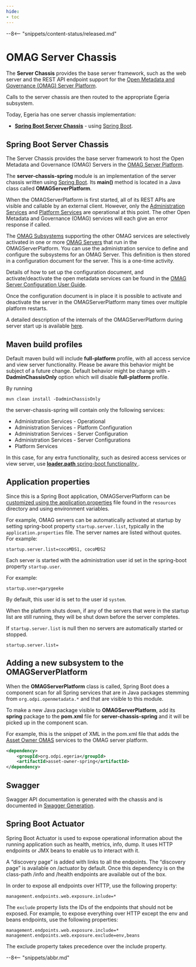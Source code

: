 ```yaml
---
hide:
- toc
---
```


<!-- SPDX-License-Identifier: CC-BY-4.0 -->
<!-- Copyright Contributors to the ODPi Egeria project 2020. -->

--8<-- "snippets/content-status/released.md"

# OMAG Server Chassis

The **Server Chassis** provides the base server framework, such as the web server and
the REST API endpoint support for the
[Open Metadata and Governance (OMAG) Server Platform](https://egeria.odpi.org/open-metadata-publication/website/omag-server). 


Calls to the server chassis
are then routed to the appropriate Egeria subsystem.

Today, Egeria has one server chassis implementation:

- **[Spring Boot Server Chassis](#spring-boot-server-chassis)** - using [Spring Boot](https://spring.io/projects/spring-boot).

## Spring Boot Server Chassis

The Server Chassis
provides the base server framework to host the Open Metadata
and Governance (OMAG) Servers in the
[OMAG Server Platform](/concepts/omag-server).  

The **server-chassis-spring** module is an implementation of the
server chassis written using [Spring Boot](/guides/contributor/runtime/#spring).
Its **main()** method is located in a Java class called **OMAGServerPlatform**.

When the OMAGServerPlatform is first started, all of its REST APIs
are visible and callable by an external client.
However, only the [Administration Services](/services/admin-services/overview) 
and [Platform Services](/services/platform-services) are operational at this point.
The other Open Metadata and Governance (OMAG) services will each give an error response if called.

The [OMAG Subsystems](/concepts/omag-subsystem)
supporting the other OMAG services are selectively activated in one or more
[OMAG Servers](/concepts/omag-server) that run
in the OMAGServerPlatform.
You can use the administration service to define and configure the subsystems for an OMAG Server.
This definition is then stored in a configuration document for the server.  This is a one-time activity.

Details of how to set up the configuration document, and activate/deactivate
the open metadata services can be found in the 
[OMAG Server Configuration User Guide](/guides/admin).

Once the configuration document is in place it is possible to activate and deactivate the
server in the OMAGServerPlatform many times over multiple platform restarts.

A detailed description of the internals of the OMAGServerPlatform during server start up
is available [here](/concepts/omag-server-platform).

## Maven build profiles
Default maven build will include **full-platform** profile, with all access service 
and view server functionality. Please be aware this behavior might be subject of a future change.
Default behavior might be change with **-DadminChassisOnly** option which will disable **full-platform** profile.

By running 
```
mvn clean install -DadminChassisOnly
```
 the server-chassis-spring will contain only the following services:
 * Administration Services - Operational
 * Administration Services - Platform Configuration
 * Administration Services - Server Configuration
 * Administration Services - Server Configurations
 * Platform Services
 
 In this case, for any extra functionality, such as desired access services or view server, 
 use [ **loader.path** spring-boot functionality ](https://docs.spring.io/spring-boot/docs/current/reference/html/appendix-executable-jar-format.html#executable-jar-property-launcher-features).
 
 
## Application properties

Since this is a Spring Boot application, OMAGServerPlatform can be
[customized using the application.properties](https://docs.spring.io/spring-boot/docs/current/reference/html/common-application-properties.html)
file found in the `resources` directory and using environment variables.

For example, OMAG servers can be automatically activated at startup 
by setting spring-boot property `startup.server.list`, typically in the `application.properties` file.
The server names are listed without quotes.
For example:
```
startup.server.list=cocoMDS1, cocoMDS2
```
Each server is started with the administration user id set in the spring-boot property `startup.user`.

For example:
```
startup.user=garygeeke
```
By default, this user id is set to the user id `system`.

When the platform shuts down, if any of the servers that were in the startup list are still running,
they will be shut down before the server completes.

If `startup.server.list` is null then no servers are automatically started or stopped.
```
startup.server.list=
```

## Adding a new subsystem to the OMAGServerPlatform

When the **OMAGServerPlatform** class is called, Spring Boot does a component scan for all Spring
services that are in Java packages stemming from `org.odpi.openmetadata.*`
and that are visible to this module.

To make a new Java package visible to **OMAGServerPlatform**, add its **spring** package
to the **pom.xml** file for **server-chassis-spring** and it will be picked up in the component scan.

For example, this is the snippet of XML in the pom.xml file that adds the
[Asset Owner OMAS](/services/omas/asset-owner/overview) services
to the OMAG server platform.

```xml
<dependency>
    <groupId>org.odpi.egeria</groupId>
    <artifactId>asset-owner-spring</artifactId>
</dependency>
```

## Swagger

Swagger API documentation is generated with the chassis and is documented in [Swagger Generation](https://github.com/odpi/egeria/blob/master/open-metadata-implementation/server-chassis/server-chassis-spring/SwaggerGeneration.md).

## Spring Boot Actuator

Spring Boot Actuator is used to expose operational information about the running application such as health, metrics, info, dump. 
It uses HTTP endpoints or JMX beans to enable us to interact with it. 

A “discovery page” is added with links to all the endpoints. The “discovery page” is available on /actuator by default.
Once this dependency is on the class-path /info and /health endpoints are available out of the box. 

In order to expose all endpoints over HTTP, use the following property:
```
management.endpoints.web.exposure.inlude=*
```

The `exclude` property lists the IDs of the endpoints that should not be exposed.
For example, to expose everything over HTTP except the env and beans endpoints, use the following properties:
```
management.endpoints.web.exposure.include=*
management.endpoints.web.exposure.exclude=env,beans
```
The exclude property takes precedence over the include property.

--8<-- "snippets/abbr.md"